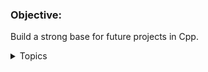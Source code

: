 ### **Objective**:
Build a strong base for future projects in Cpp.

<details>	
  <summary> Topics </summary>
  
  - Functional Programming
     - Function Decorators
     - Class Decorators
     - Stacked Decorators
     - Wrappers
  - Object Oriented Programming
     - NamedTuple
     - Enum

</details>
